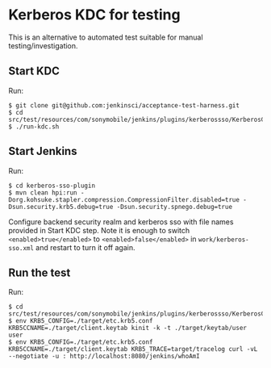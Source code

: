 # Kerberos KDC for testing

This is an alternative to automated test suitable for manual testing/investigation.

## Start KDC

Run:

    $ git clone git@github.com:jenkinsci/acceptance-test-harness.git
    $ cd src/test/resources/com/sonymobile/jenkins/plugins/kerberossso/KerberosContainer/
    $ ./run-kdc.sh

## Start Jenkins

Run:

    $ cd kerberos-sso-plugin
    $ mvn clean hpi:run -Dorg.kohsuke.stapler.compression.CompressionFilter.disabled=true -Dsun.security.krb5.debug=true -Dsun.security.spnego.debug=true

Configure backend security realm and kerberos sso with file names provided in Start KDC step. Note it is enough to switch
`<enabled>true</enabled>` to `<enabled>false</enabled>` in `work/kerberos-sso.xml` and restart to turn it off again.

## Run the test

Run:

    $ cd src/test/resources/com/sonymobile/jenkins/plugins/kerberossso/KerberosContainer/
    $ env KRB5_CONFIG=./target/etc.krb5.conf KRB5CCNAME=./target/client.keytab kinit -k -t ./target/keytab/user user
    $ env KRB5_CONFIG=./target/etc.krb5.conf KRB5CCNAME=./target/client.keytab KRB5_TRACE=target/tracelog curl -vL --negotiate -u : http://localhost:8080/jenkins/whoAmI
